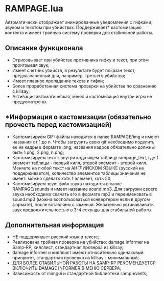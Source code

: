 # RAMPAGE.lua

Автоматически отображает анимированные уведомления с гифками, звуком и текстом при убийствах. Поддерживает* кастомизацию контента и имеет тройную систему проверки для стабильной работы.

## Описание функционала
- Отрисовывает при убийстве противника гифку и текст, при этом проигрывая звук;
- Имеет счетчик убийств, в результате будет показан текст, предназначенный для, например, третьего убийства;
- Имеет плавное пропадание текста и гифки;
- Более проработанная система проверки на убийстве по сравнению с killsay;
- Активация автоматическая, меню и кастомизация внутри игры не предусмотрены.

## *Информация о кастомизации (обязательно прочесть перед кастомизацией)
- Кастомизируем GIF: файлы находятся в папке RAMPAGE/img и имеют названия от 1 до n. Чтобы загрузить свою gif необходимо поделить ее на кадры в формате .png, названия кадров обязательно должны быть 1.png, 2.png, n.png;
- Кастомизируем текст: внутри кода ищем таблицу rampage_text, где 1 элемент таблицы - первый килл, второй элемент - второй килл. Меняете на любой текст на АНГЛИЙСКОМ ЯЗЫКЕ (русский не поддерживается), количество элементов таблицы значения не имеет: можно сделать хоть 1 элемент, хоть 50;
- Кастомизируем звук: файл звука находится в папке RAMPAGE/sounds и имеет название sound.mp3. Для загрузки своего звука необходимо скачать его в формате mp3 и переименовать в sound.mp3 (можно воспользоваться конвертером если в другом формате), после вставляем с заменой. Желательно устанавливать звук продолжительностью в 3-4 секунды для стабильной работы.

## Дополнительная информация
- НЕ поддерживает русский язык в тексте;
- Реализована тройная проверка на убийство: damage informer на Samp-RP, килллист, стандартная проверка из killsay;
- damage informer и килллист имеют относительно одинаковый приоритет, стандартная проверка из killsay - минимальный;
- ДЛЯ БОЛЕЕ СТАБИЛЬНОЙ РАБОТЫ НА SAMP-RP РЕКОМЕНДУЕТСЯ ВКЛЮЧИТЬ DAMAGE INFORMER В МЕНЮ СЕРВЕРА;
- Зависимость от mimgui и стандартной библиотеки samp.events;
